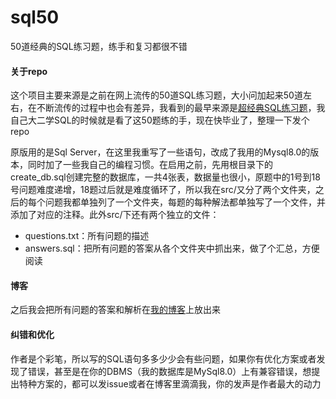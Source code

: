 # sql50
50道经典的SQL练习题，练手和复习都很不错

#### 关于repo

这个项目主要来源是之前在网上流传的50道SQL练习题，大小问加起来50道左右，在不断流传的过程中也会有差异，我看到的最早来源是[超经典SQL练习题](https://blog.csdn.net/flycat296/article/details/63681089)，我自己大二学SQL的时候就是看了这50题练的手，现在快毕业了，整理一下发个repo

原版用的是Sql Server，在这里我重写了一些语句，改成了我用的Mysql8.0的版本，同时加了一些我自己的编程习惯。在启用之前，先用根目录下的create_db.sql创建完整的数据库，一共4张表，数据量也很小，原题中的1号到18号问题难度递增，18题过后就是难度循环了，所以我在src/又分了两个文件夹，之后的每个问题我都单独列了一个文件夹，每题的每种解法都单独写了一个文件，并添加了对应的注释。此外src/下还有两个独立的文件：

- questions.txt：所有问题的描述
- answers.sql：把所有问题的答案从各个文件夹中抓出来，做了个汇总，方便阅读

#### 博客

之后我会把所有问题的答案和解析在[我的博客](https://bladexue.github.io/)上放出来

#### 纠错和优化

作者是个彩笔，所以写的SQL语句多多少少会有些问题，如果你有优化方案或者发现了错误，甚至是在你的DBMS（我的数据库是MySql8.0）上有兼容错误，想提出特种方案的，都可以发issue或者在博客里滴滴我，你的发声是作者最大的动力


